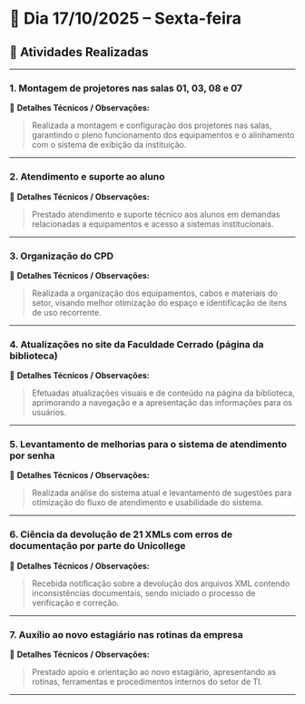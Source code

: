 # 📅 Dia 17/10/2025 – Sexta-feira

## 🧩 Atividades Realizadas

---

### 1. Montagem de projetores nas salas 01, 03, 08 e 07

📌 **Detalhes Técnicos / Observações:**

> Realizada a montagem e configuração dos projetores nas salas, garantindo o pleno funcionamento dos equipamentos e o alinhamento com o sistema de exibição da instituição.

---

### 2. Atendimento e suporte ao aluno

📌 **Detalhes Técnicos / Observações:**

> Prestado atendimento e suporte técnico aos alunos em demandas relacionadas a equipamentos e acesso a sistemas institucionais.

---

### 3. Organização do CPD

📌 **Detalhes Técnicos / Observações:**

> Realizada a organização dos equipamentos, cabos e materiais do setor, visando melhor otimização do espaço e identificação de itens de uso recorrente.

---

### 4. Atualizações no site da Faculdade Cerrado (página da biblioteca)

📌 **Detalhes Técnicos / Observações:**

> Efetuadas atualizações visuais e de conteúdo na página da biblioteca, aprimorando a navegação e a apresentação das informações para os usuários.

---

### 5. Levantamento de melhorias para o sistema de atendimento por senha

📌 **Detalhes Técnicos / Observações:**

> Realizada análise do sistema atual e levantamento de sugestões para otimização do fluxo de atendimento e usabilidade do sistema.

---

### 6. Ciência da devolução de 21 XMLs com erros de documentação por parte do Unicollege

📌 **Detalhes Técnicos / Observações:**

> Recebida notificação sobre a devolução dos arquivos XML contendo inconsistências documentais, sendo iniciado o processo de verificação e correção.

---

### 7. Auxílio ao novo estagiário nas rotinas da empresa

📌 **Detalhes Técnicos / Observações:**

> Prestado apoio e orientação ao novo estagiário, apresentando as rotinas, ferramentas e procedimentos internos do setor de TI.

---

